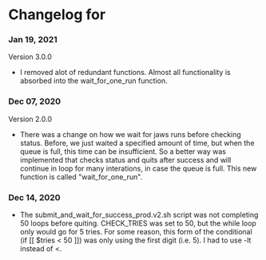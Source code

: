 # Changelog for

### Jan 19, 2021
Version 3.0.0

* I removed alot of redundant functions.  Almost all functionality is absorbed into the wait_for_one_run function.

### Dec 07, 2020
Version 2.0.0

* There was a change on how we wait for jaws runs before checking status.  Before, we just waited a specified amount of time, but when the queue is full, this time can be insufficient. So a better way was implemented that checks status and quits after success and will continue in loop for many interations, in case the queue is full.  This new function is called "wait_for_one_run".

### Dec 14, 2020

* The submit_and_wait_for_success_prod.v2.sh script was not completing 50 loops before quiting. CHECK_TRIES was set to 50, but the while loop only would go for 5 tries. For some reason, this form of the conditional (if [[ $tries < 50 ]]) was only using the first digit (i.e. 5). I had to use -lt instead of <.

